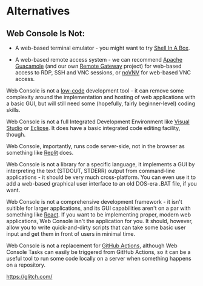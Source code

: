 # Alternatives

## Web Console Is Not:

- A web-based terminal emulator - you might want to try [Shell In A Box](https://github.com/shellinabox/shellinabox).

- A web-based remote access system - we can recommend [Apache Guacamole](https://guacamole.apache.org/) (and our own [Remote Gateway](https://github.com/dhicks6345789/remote-gateway) project) for web-based access to RDP, SSH and VNC sessions, or [noVNV](https://novnc.com/info.html) for web-based VNC access.

Web Console is not a [low-code](https://en.wikipedia.org/wiki/Low-code_development_platform) development tool - it can remove some complexity around the implementation and hosting of web applications with a basic GUI, but will still need some (hopefully, fairly beginner-level) coding skills.

Web Console is not a full Integrated Development Environment like [Visual Studio](https://visualstudio.microsoft.com/) or [Eclipse](https://www.eclipse.org/). It does have a basic integrated code editing facility, though.

Web Console, importantly, runs code server-side, not in the browser as something like [Replit](https://replit.com/) does.

Web Console is not a library for a specific language, it implements a GUI by interpreting the text (STDOUT, STDERR) output from command-line applications - it should be very much cross-platform. You can even use it to add a web-based graphical user interface to an old DOS-era .BAT file, if you want.

Web Console is not a comprehensive development framework - it isn't suitible for larger applications, and its GUI capabilities aren't on a par with something like [React](https://reactjs.org/). If you want to be implementing proper, modern web applications, Web Console isn't the application for you. It should, however, allow you to write quick-and-dirty scripts that can take some basic user input and get them in front of users in minimal time.

Web Console is not a replacement for [GitHub Actions](https://github.com/features/actions), although Web Console Tasks can easily be triggered from GitHub Actions, so it can be a useful tool to run some code locally on a server when something happens on a repository.

https://glitch.com/
